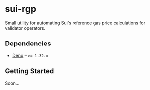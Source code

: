 # sui-rgp

Small utility for automating Sui's reference gas price calculations for validator operators.

## Dependencies

- [Deno](https://deno.land) – `>= 1.32.x`

## Getting Started

Soon...
